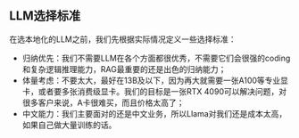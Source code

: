 



## LLM选择标准

在选本地化的LLM之前，我们先根据实际情况定义一些选择标准：

- 归纳优先：我们不需要LLM在各个方面都很优秀，不需要它们会很强的coding和复杂逻辑推理能力，RAG最重要的还是出色的归纳能力；
- 体量考虑：不要太大，最好在13B及以下，因为再大就需要一张A100等专业显卡，或者要多张消费级显卡。我们的目标是一张RTX 4090可以解决问题，对很多客户来说，A卡很难买，而且价格太高了；
- 中文能力：我们主要面对的还是中文业务，所以Llama对我们还是成本太高，如果自己做大量训练的话。



